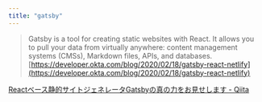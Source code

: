 ```yaml
---
title: "gatsby"
---
```


> Gatsby is a tool for creating static websites with React. It allows you to pull your data from virtually anywhere: content management systems (CMSs), Markdown files, APIs, and databases.
[https://developer.okta.com/blog/2020/02/18/gatsby-react-netlify](https://developer.okta.com/blog/2020/02/18/gatsby-react-netlify)

[Reactベース静的サイトジェネレータGatsbyの真の力をお見せします - Qiita](https://qiita.com/uehaj/items/1b7f0a86596353587466)
